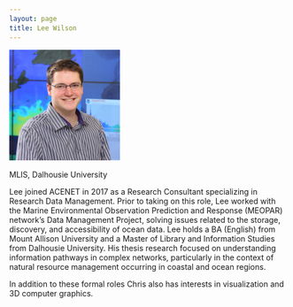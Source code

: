 ```yaml
---
layout: page
title: Lee Wilson
---
```


<img src="../fig/Lee_Wilson.jpg" alt="Lee Wilson" style="width:200px;"/>

MLIS, Dalhousie University

Lee joined ACENET in 2017 as a Research Consultant specializing in Research Data Management. Prior to taking on this role, Lee worked with the Marine Environmental Observation Prediction and Response (MEOPAR) network’s Data Management Project, solving issues related to the storage, discovery, and accessibility of ocean data. Lee holds a BA (English) from Mount Allison University and a Master of Library and Information Studies from Dalhousie University. His thesis research focused on understanding information pathways in complex networks, particularly in the context of natural resource management occurring in coastal and ocean regions.

In addition to these formal roles Chris also has interests in visualization and 3D computer graphics.